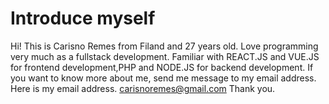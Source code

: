 # Introduce myself

Hi! This is Carisno Remes from Filand and 27 years old. Love programming very much as a fullstack development. Familiar with REACT.JS and VUE.JS for frontend development,PHP and NODE.JS for backend development. If you want to know more about me, send me message to my email address. Here is my email address. carisnoremes@gmail.com
Thank you.
